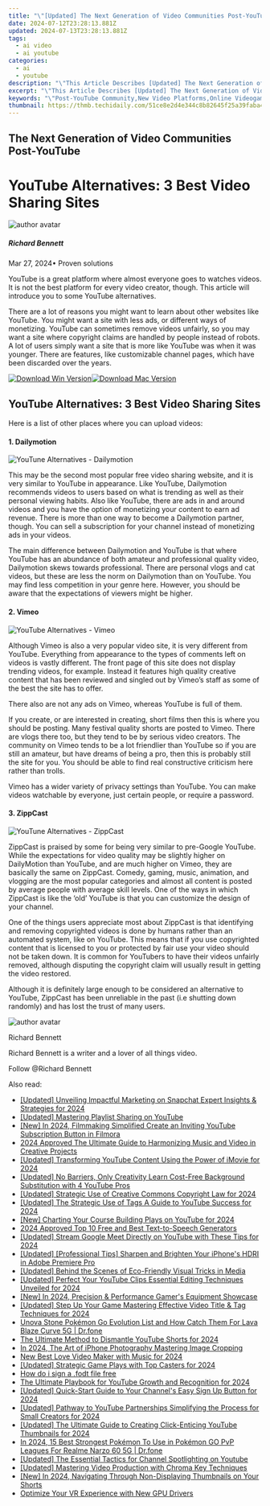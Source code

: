 ```yaml
---
title: "\"[Updated] The Next Generation of Video Communities Post-YouTube\""
date: 2024-07-12T23:28:13.881Z
updated: 2024-07-13T23:28:13.881Z
tags:
  - ai video
  - ai youtube
categories:
  - ai
  - youtube
description: "\"This Article Describes [Updated] The Next Generation of Video Communities Post-YouTube\""
excerpt: "\"This Article Describes [Updated] The Next Generation of Video Communities Post-YouTube\""
keywords: "\"Post-YouTube Community,New Video Platforms,Online Videogame Networks,Evolving Streaming Landscape,Next-Gen Video Sharing,Beyond YouTube Hubs,Future of Video Content\""
thumbnail: https://thmb.techidaily.com/51ce8e2d4e344c8b82645f25a39faba4287a1c5da16a59ee967932588d09ef10.jpg
---
```


## The Next Generation of Video Communities Post-YouTube

# YouTube Alternatives: 3 Best Video Sharing Sites
![author avatar](https://images.wondershare.com/filmora/article-images/richard-bennett.jpg)

##### Richard Bennett

 Mar 27, 2024• Proven solutions

YouTube is a great platform where almost everyone goes to watches videos. It is not the best platform for every video creator, though. This article will introduce you to some YouTube alternatives.

There are a lot of reasons you might want to learn about other websites like YouTube. You might want a site with less ads, or different ways of monetizing. YouTube can sometimes remove videos unfairly, so you may want a site where copyright claims are handled by people instead of robots. A lot of users simply want a site that is more like YouTube was when it was younger. There are features, like customizable channel pages, which have been discarded over the years.

[![Download Win Version](https://images.wondershare.com/filmora/guide/download-btn-win.jpg)](https://tools.techidaily.com/wondershare/filmora/download/)[![Download Mac Version](https://images.wondershare.com/filmora/guide/download-btn-mac.jpg)](https://tools.techidaily.com/wondershare/filmora/download/)

## YouTube Alternatives: 3 Best Video Sharing Sites

Here is a list of other places where you can upload videos:

#### 1\. Dailymotion
![YouTune Alternatives - Dailymotion](https://images.wondershare.com/filmora/article-images/alternatives-dailymotion.JPG)

This may be the second most popular free video sharing website, and it is very similar to YouTube in appearance. Like YouTube, Dailymotion recommends videos to users based on what is trending as well as their personal viewing habits. Also like YouTube, there are ads in and around videos and you have the option of monetizing your content to earn ad revenue. There is more than one way to become a Dailymotion partner, though. You can sell a subscription for your channel instead of monetizing ads in your videos.

The main difference between Dailymotion and YouTube is that where YouTube has an abundance of both amateur and professional quality video, Dailymotion skews towards professional. There are personal vlogs and cat videos, but these are less the norm on Dailymotion than on YouTube. You may find less competition in your genre here. However, you should be aware that the expectations of viewers might be higher.

#### 2\. Vimeo
![YouTube Alternatives - Vimeo](https://images.wondershare.com/filmora/article-images/alternative-vimeo.JPG)

Although Vimeo is also a very popular video site, it is very different from YouTube. Everything from appearance to the types of comments left on videos is vastly different. The front page of this site does not display trending videos, for example. Instead it features high quality creative content that has been reviewed and singled out by Vimeo’s staff as some of the best the site has to offer.

There also are not any ads on Vimeo, whereas YouTube is full of them.

If you create, or are interested in creating, short films then this is where you should be posting. Many festival quality shorts are posted to Vimeo. There are vlogs there too, but they tend to be by serious video creators. The community on Vimeo tends to be a lot friendlier than YouTube so if you are still an amateur, but have dreams of being a pro, then this is probably still the site for you. You should be able to find real constructive criticism here rather than trolls.

Vimeo has a wider variety of privacy settings than YouTube. You can make videos watchable by everyone, just certain people, or require a password.

#### 3\. ZippCast
![YouTune Alternatives - ZippCast](https://images.wondershare.com/filmora/article-images/alternatives-zippcast.JPG)

ZippCast is praised by some for being very similar to pre-Google YouTube. While the expectations for video quality may be slightly higher on DailyMotion than YouTube, and are much higher on Vimeo, they are basically the same on ZippCast. Comedy, gaming, music, animation, and vlogging are the most popular categories and almost all content is posted by average people with average skill levels. One of the ways in which ZippCast is like the ‘old’ YouTube is that you can customize the design of your channel.

One of the things users appreciate most about ZippCast is that identifying and removing copyrighted videos is done by humans rather than an automated system, like on YouTube. This means that if you use copyrighted content that is licensed to you or protected by fair use your video should not be taken down. It is common for YouTubers to have their videos unfairly removed, although disputing the copyright claim will usually result in getting the video restored.

Although it is definitely large enough to be considered an alternative to YouTube, ZippCast has been unreliable in the past (i.e shutting down randomly) and has lost the trust of many users.

![author avatar](https://images.wondershare.com/filmora/article-images/richard-bennett.jpg)

Richard Bennett

Richard Bennett is a writer and a lover of all things video.

Follow @Richard Bennett


<ins class="adsbygoogle"
     style="display:block"
     data-ad-format="autorelaxed"
     data-ad-client="ca-pub-7571918770474297"
     data-ad-slot="1223367746"></ins>



<ins class="adsbygoogle"
     style="display:block"
     data-ad-client="ca-pub-7571918770474297"
     data-ad-slot="8358498916"
     data-ad-format="auto"
     data-full-width-responsive="true"></ins>



<span class="atpl-alsoreadstyle">Also read:</span>
<div><ul>
<li><a href="https://snapchat-videos.techidaily.com/updated-unveiling-impactful-marketing-on-snapchat-expert-insights-and-strategies-for-2024/"><u>[Updated] Unveiling Impactful Marketing on Snapchat  Expert Insights & Strategies for 2024</u></a></li>
<li><a href="https://facebook-record-videos.techidaily.com/updated-mastering-playlist-sharing-on-youtube/"><u>[Updated] Mastering Playlist Sharing on YouTube</u></a></li>
<li><a href="https://youtube-tips.techidaily.com/n-2024-filmmaking-simplified-create-an-inviting-youtube-subscription-button-in-filmora/"><u>[New] In 2024, Filmmaking Simplified  Create an Inviting YouTube Subscription Button in Filmora</u></a></li>
<li><a href="https://sound-tweaking.techidaily.com/2024-approved-the-ultimate-guide-to-harmonizing-music-and-video-in-creative-projects/"><u>2024 Approved The Ultimate Guide to Harmonizing Music and Video in Creative Projects</u></a></li>
<li><a href="https://youtube-tips.techidaily.com/ed-transforming-youtube-content-using-the-power-of-imovie-for-2024/"><u>[Updated] Transforming YouTube Content Using the Power of iMovie for 2024</u></a></li>
<li><a href="https://youtube-tips.techidaily.com/ed-no-barriers-only-creativity-learn-cost-free-background-substitution-with-4-youtube-pros/"><u>[Updated] No Barriers, Only Creativity  Learn Cost-Free Background Substitution with 4 YouTube Pros</u></a></li>
<li><a href="https://youtube-tips.techidaily.com/ed-strategic-use-of-creative-commons-copyright-law-for-2024/"><u>[Updated] Strategic Use of Creative Commons Copyright Law for 2024</u></a></li>
<li><a href="https://youtube-tips.techidaily.com/ed-the-strategic-use-of-tags-a-guide-to-youtube-success-for-2024/"><u>[Updated] The Strategic Use of Tags  A Guide to YouTube Success for 2024</u></a></li>
<li><a href="https://youtube-tips.techidaily.com/harting-your-course-building-plays-on-youtube-for-2024/"><u>[New] Charting Your Course  Building Plays on YouTube for 2024</u></a></li>
<li><a href="https://ai-voice-clone.techidaily.com/2024-approved-top-10-free-and-best-text-to-speech-generators/"><u>2024 Approved Top 10 Free and Best Text-to-Speech Generators</u></a></li>
<li><a href="https://youtube-tips.techidaily.com/ed-stream-google-meet-directly-on-youtube-with-these-tips-for-2024/"><u>[Updated] Stream Google Meet Directly on YouTube with These Tips for 2024</u></a></li>
<li><a href="https://fox-glue.techidaily.com/updated-professional-tips-sharpen-and-brighten-your-iphones-hdri-in-adobe-premiere-pro/"><u>[Updated] [Professional Tips] Sharpen and Brighten Your iPhone's HDRI in Adobe Premiere Pro</u></a></li>
<li><a href="https://extra-lessons.techidaily.com/updated-behind-the-scenes-of-eco-friendly-visual-tricks-in-media/"><u>[Updated] Behind the Scenes of Eco-Friendly Visual Tricks in Media</u></a></li>
<li><a href="https://youtube-tips.techidaily.com/ed-perfect-your-youtube-clips-essential-editing-techniques-unveiled-for-2024/"><u>[Updated] Perfect Your YouTube Clips  Essential Editing Techniques Unveiled for 2024</u></a></li>
<li><a href="https://youtube-tips.techidaily.com/n-2024-precision-and-performance-gamers-equipment-showcase/"><u>[New] In 2024, Precision & Performance  Gamer's Equipment Showcase</u></a></li>
<li><a href="https://youtube-tips.techidaily.com/ed-step-up-your-game-mastering-effective-video-title-and-tag-techniques-for-2024/"><u>[Updated] Step Up Your Game  Mastering Effective Video Title & Tag Techniques for 2024</u></a></li>
<li><a href="https://android-pokemon-go.techidaily.com/unova-stone-pokemon-go-evolution-list-and-how-catch-them-for-lava-blaze-curve-5g-drfone-by-drfone-virtual-android/"><u>Unova Stone Pokémon Go Evolution List and How Catch Them For Lava Blaze Curve 5G | Dr.fone</u></a></li>
<li><a href="https://youtube-tips.techidaily.com/ltimate-method-to-dismantle-youtube-shorts-for-2024/"><u>The Ultimate Method to Dismantle YouTube Shorts for 2024</u></a></li>
<li><a href="https://some-approaches.techidaily.com/in-2024-the-art-of-iphone-photography-mastering-image-cropping/"><u>In 2024, The Art of iPhone Photography  Mastering Image Cropping</u></a></li>
<li><a href="https://ai-editing-video.techidaily.com/new-best-love-video-maker-with-music-for-2024/"><u>New Best Love Video Maker with Music for 2024</u></a></li>
<li><a href="https://youtube-tips.techidaily.com/ed-strategic-game-plays-with-top-casters-for-2024/"><u>[Updated] Strategic Game Plays with Top Casters for 2024</u></a></li>
<li><a href="https://phone-solutions.techidaily.com/how-do-i-sign-a-fodt-file-free-by-ldigisigner-sign-a-word-sign-a-word/"><u>How do i sign a .fodt file free</u></a></li>
<li><a href="https://youtube-tips.techidaily.com/ltimate-playbook-for-youtube-growth-and-recognition-for-2024/"><u>The Ultimate Playbook for YouTube Growth and Recognition for 2024</u></a></li>
<li><a href="https://youtube-tips.techidaily.com/ed-quick-start-guide-to-your-channels-easy-sign-up-button-for-2024/"><u>[Updated] Quick-Start Guide to Your Channel's Easy Sign Up Button for 2024</u></a></li>
<li><a href="https://youtube-tips.techidaily.com/ed-pathway-to-youtube-partnerships-simplifying-the-process-for-small-creators-for-2024/"><u>[Updated] Pathway to YouTube Partnerships  Simplifying the Process for Small Creators for 2024</u></a></li>
<li><a href="https://youtube-tips.techidaily.com/ed-the-ultimate-guide-to-creating-click-enticing-youtube-thumbnails-for-2024/"><u>[Updated] The Ultimate Guide to Creating Click-Enticing YouTube Thumbnails for 2024</u></a></li>
<li><a href="https://pokemon-go-android.techidaily.com/in-2024-15-best-strongest-pokemon-to-use-in-pokemon-go-pvp-leagues-for-realme-narzo-60-5g-drfone-by-drfone-virtual-android/"><u>In 2024, 15 Best Strongest Pokémon To Use in Pokémon GO PvP Leagues For Realme Narzo 60 5G | Dr.fone</u></a></li>
<li><a href="https://youtube-tips.techidaily.com/ed-the-essential-tactics-for-channel-spotlighting-on-youtube/"><u>[Updated] The Essential Tactics for Channel Spotlighting on Youtube</u></a></li>
<li><a href="https://youtube-tips.techidaily.com/ed-mastering-video-production-with-chroma-key-techniques/"><u>[Updated] Mastering Video Production with Chroma Key Techniques</u></a></li>
<li><a href="https://youtube-tips.techidaily.com/n-2024-navigating-through-non-displaying-thumbnails-on-your-shorts/"><u>[New] In 2024, Navigating Through Non-Displaying Thumbnails on Your Shorts</u></a></li>
<li><a href="https://graphic-issues.techidaily.com/optimize-your-vr-experience-with-new-gpu-drivers/"><u>Optimize Your VR Experience with New GPU Drivers</u></a></li>
</ul></div>
